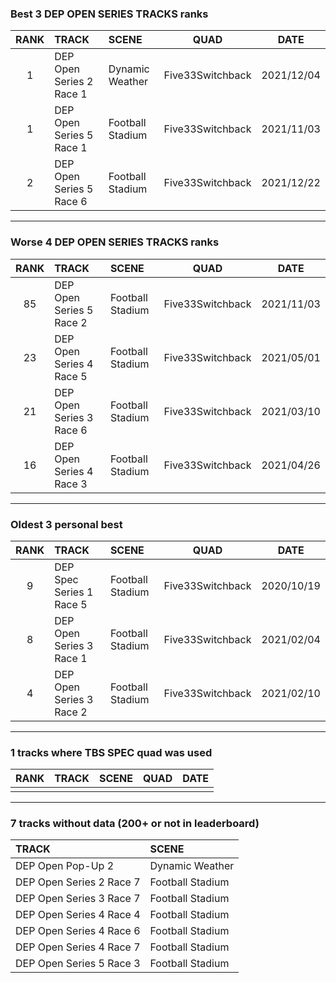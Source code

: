 ### Best 3 DEP OPEN SERIES TRACKS ranks
|RANK|TRACK|SCENE|QUAD|DATE|
|:---:|:---|:---|:---:|:---:|
|1|DEP Open Series 2 Race 1|Dynamic Weather|Five33Switchback|2021/12/04|
|1|DEP Open Series 5 Race 1|Football Stadium|Five33Switchback|2021/11/03|
|2|DEP Open Series 5 Race 6|Football Stadium|Five33Switchback|2021/12/22|
---
### Worse 4 DEP OPEN SERIES TRACKS ranks
|RANK|TRACK|SCENE|QUAD|DATE|
|:---:|:---|:---|:---:|:---:|
|85|DEP Open Series 5 Race 2|Football Stadium|Five33Switchback|2021/11/03|
|23|DEP Open Series 4 Race 5|Football Stadium|Five33Switchback|2021/05/01|
|21|DEP Open Series 3 Race 6|Football Stadium|Five33Switchback|2021/03/10|
|16|DEP Open Series 4 Race 3|Football Stadium|Five33Switchback|2021/04/26|
---
### Oldest 3 personal best
|RANK|TRACK|SCENE|QUAD|DATE|
|:---:|:---|:---|:---:|:---:|
|9|DEP Spec Series 1 Race 5|Football Stadium|Five33Switchback|2020/10/19|
|8|DEP Open Series 3 Race 1|Football Stadium|Five33Switchback|2021/02/04|
|4|DEP Open Series 3 Race 2|Football Stadium|Five33Switchback|2021/02/10|
---
### 1 tracks where TBS SPEC quad was used
|RANK|TRACK|SCENE|QUAD|DATE|
|:---:|:---|:---|:---:|:---:|
||||||
---
### 7 tracks without data (200+ or not in leaderboard)
|TRACK|SCENE|
|:---|:---|
|DEP Open Pop-Up 2|Dynamic Weather|
|DEP Open Series 2 Race 7|Football Stadium|
|DEP Open Series 3 Race 7|Football Stadium|
|DEP Open Series 4 Race 4|Football Stadium|
|DEP Open Series 4 Race 6|Football Stadium|
|DEP Open Series 4 Race 7|Football Stadium|
|DEP Open Series 5 Race 3|Football Stadium|
